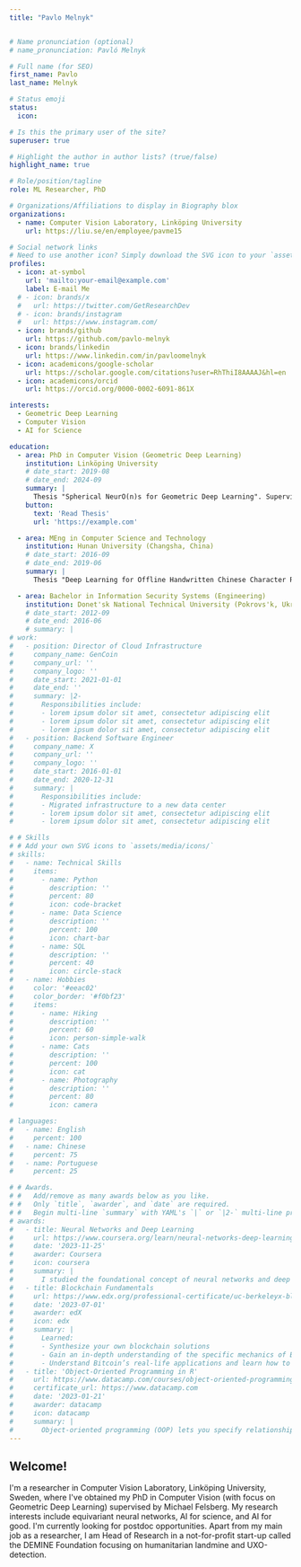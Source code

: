 ```yaml
---
title: "Pavlo Melnyk"


# Name pronunciation (optional)
# name_pronunciation: Pavló Melnyk

# Full name (for SEO)
first_name: Pavlo
last_name: Melnyk

# Status emoji
status:
  icon:

# Is this the primary user of the site?
superuser: true

# Highlight the author in author lists? (true/false)
highlight_name: true

# Role/position/tagline
role: ML Researcher, PhD

# Organizations/Affiliations to display in Biography blox
organizations:
  - name: Computer Vision Laboratory, Linköping University
    url: https://liu.se/en/employee/pavme15

# Social network links
# Need to use another icon? Simply download the SVG icon to your `assets/media/icons/` folder.
profiles:
  - icon: at-symbol
    url: 'mailto:your-email@example.com'
    label: E-mail Me
  # - icon: brands/x
  #   url: https://twitter.com/GetResearchDev
  # - icon: brands/instagram
  #   url: https://www.instagram.com/
  - icon: brands/github
    url: https://github.com/pavlo-melnyk
  - icon: brands/linkedin
    url: https://www.linkedin.com/in/pavloomelnyk
  - icon: academicons/google-scholar
    url: https://scholar.google.com/citations?user=RhThiI8AAAAJ&hl=en
  - icon: academicons/orcid
    url: https://orcid.org/0000-0002-6091-861X

interests:
  - Geometric Deep Learning
  - Computer Vision
  - AI for Science

education:
  - area: PhD in Computer Vision (Geometric Deep Learning)
    institution: Linköping University
    # date_start: 2019-08
    # date_end: 2024-09
    summary: |
      Thesis "Spherical NeurO(n)s for Geometric Deep Learning". Supervised by Michael Felsberg. 
    button:
      text: 'Read Thesis'
      url: 'https://example.com'

  - area: MEng in Computer Science and Technology
    institution: Hunan University (Changsha, China)
    # date_start: 2016-09
    # date_end: 2019-06
    summary: |
      Thesis "Deep Learning for Offline Handwritten Chinese Character Recognition"

  - area: Bachelor in Information Security Systems (Engineering)
    institution: Donet'sk National Technical University (Pokrovs'k, Ukraine)
    # date_start: 2012-09
    # date_end: 2016-06
    # summary: |
# work:
#   - position: Director of Cloud Infrastructure
#     company_name: GenCoin
#     company_url: ''
#     company_logo: ''
#     date_start: 2021-01-01
#     date_end: ''
#     summary: |2-
#       Responsibilities include:
#       - lorem ipsum dolor sit amet, consectetur adipiscing elit
#       - lorem ipsum dolor sit amet, consectetur adipiscing elit
#       - lorem ipsum dolor sit amet, consectetur adipiscing elit
#   - position: Backend Software Engineer
#     company_name: X
#     company_url: ''
#     company_logo: ''
#     date_start: 2016-01-01
#     date_end: 2020-12-31
#     summary: |
#       Responsibilities include:
#       - Migrated infrastructure to a new data center
#       - lorem ipsum dolor sit amet, consectetur adipiscing elit
#       - lorem ipsum dolor sit amet, consectetur adipiscing elit

# # Skills
# # Add your own SVG icons to `assets/media/icons/`
# skills:
#   - name: Technical Skills
#     items:
#       - name: Python
#         description: ''
#         percent: 80
#         icon: code-bracket
#       - name: Data Science
#         description: ''
#         percent: 100
#         icon: chart-bar
#       - name: SQL
#         description: ''
#         percent: 40
#         icon: circle-stack
#   - name: Hobbies
#     color: '#eeac02'
#     color_border: '#f0bf23'
#     items:
#       - name: Hiking
#         description: ''
#         percent: 60
#         icon: person-simple-walk
#       - name: Cats
#         description: ''
#         percent: 100
#         icon: cat
#       - name: Photography
#         description: ''
#         percent: 80
#         icon: camera

# languages:
#   - name: English
#     percent: 100
#   - name: Chinese
#     percent: 75
#   - name: Portuguese
#     percent: 25

# # Awards.
# #   Add/remove as many awards below as you like.
# #   Only `title`, `awarder`, and `date` are required.
# #   Begin multi-line `summary` with YAML's `|` or `|2-` multi-line prefix and indent 2 spaces below.
# awards:
#   - title: Neural Networks and Deep Learning
#     url: https://www.coursera.org/learn/neural-networks-deep-learning
#     date: '2023-11-25'
#     awarder: Coursera
#     icon: coursera
#     summary: |
#       I studied the foundational concept of neural networks and deep learning. By the end, I was familiar with the significant technological trends driving the rise of deep learning; build, train, and apply fully connected deep neural networks; implement efficient (vectorized) neural networks; identify key parameters in a neural network’s architecture; and apply deep learning to your own applications.
#   - title: Blockchain Fundamentals
#     url: https://www.edx.org/professional-certificate/uc-berkeleyx-blockchain-fundamentals
#     date: '2023-07-01'
#     awarder: edX
#     icon: edx
#     summary: |
#       Learned:
#       - Synthesize your own blockchain solutions
#       - Gain an in-depth understanding of the specific mechanics of Bitcoin
#       - Understand Bitcoin’s real-life applications and learn how to attack and destroy Bitcoin, Ethereum, smart contracts and Dapps, and alternatives to Bitcoin’s Proof-of-Work consensus algorithm
#   - title: 'Object-Oriented Programming in R'
#     url: https://www.datacamp.com/courses/object-oriented-programming-with-s3-and-r6-in-r
#     certificate_url: https://www.datacamp.com
#     date: '2023-01-21'
#     awarder: datacamp
#     icon: datacamp
#     summary: |
#       Object-oriented programming (OOP) lets you specify relationships between functions and the objects that they can act on, helping you manage complexity in your code. This is an intermediate level course, providing an introduction to OOP, using the S3 and R6 systems. S3 is a great day-to-day R programming tool that simplifies some of the functions that you write. R6 is especially useful for industry-specific analyses, working with web APIs, and building GUIs.
---
```


## Welcome!

I'm a researcher in Computer Vision Laboratory, Linköping University, Sweden, where I've obtained my PhD in Computer Vision (with focus on Geometric Deep Learning) supervised by Michael Felsberg. My research interests include equivariant neural networks, AI for science, and AI for good. I'm currently looking for postdoc opportunities. Apart from my main job as a researcher, I am Head of Research in a not-for-profit start-up called the DEMINE Foundation focusing on humanitarian landmine and UXO-detection.